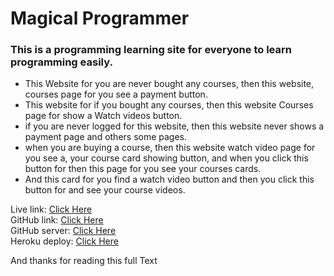 <h1>Magical Programmer</h1>
<h3>This is a programming learning site for everyone to learn programming easily.</h3>
<ul>
  <li>This Website for you are never bought any courses, then this website, courses page for you see a payment button.</li>
  <li>This website for if you bought any courses, then this website Courses page for show a Watch videos button.</li>
  <li>if you are never logged for this website, then this website never shows a payment page and others some pages.</li>
  <li>when you are buying a course, then this website watch video page for you see a, your course card showing button, and when you click this button for then this page for you see your courses cards.</li>
  <li>And this card for you find a watch video button and then you click this button for and see your course videos.</li>
</ul>

Live link: <a href="https://hungry-mestorf-d9b8c2.netlify.app/" target=_blank>Click Here</a> 
</br>
GitHub link: <a href="https://github.com/sabbirziauddin/tour-service-client" target=_blank>Click Here</a> 
</br>
GitHub server: <a href="https://github.com/sabbirziauddin/travel-service-agency-server" target=_blank>Click Here</a> 
</br>
Heroku deploy: <a href="https://blooming-island-64834.herokuapp.com/CIC3Card3rdApi" target=_blank>Click Here</a>

<p> And thanks for reading this full Text </p>
